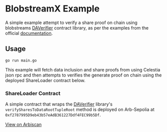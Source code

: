 # BlobstreamX Example

A simple example attempt to verify a share proof on chain using blobstreams [DAVerifier](https://github.com/celestiaorg/blobstream-contracts/blob/master/src/lib/verifier/DAVerifier.sol) contract library, as per the examples from the official [documentation](https://docs.celestia.org/developers/blobstream-proof-queries#example-rollup-that-uses-the-daverifier).

## Usage

```
go run main.go
```

This example will fetch data inclusion and share proofs from using Celestia json rpc and then attempts to verifies the generate proof on chain using the deployed ShareLoader contract below.

### ShareLoader Contract

A simple contract that wraps the [DAVerifier](https://github.com/celestiaorg/blobstream-contracts/blob/master/src/lib/verifier/DAVerifier.sol) library's
`verifySharesToDataRootTupleRoot` method is deployed on Arb-Sepolia
at `0xf2787995D9eb43b57eAdB361227Ddf4FEC99b5Df`.

[View on Arbiscan](https://sepolia.arbiscan.io/address/0xf2787995D9eb43b57eAdB361227Ddf4FEC99b5Df#code)
